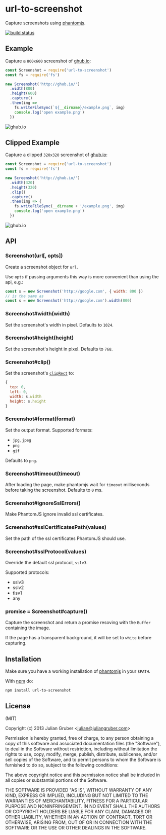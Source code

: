 # url-to-screenshot

Capture screenshots using [phantomjs](http://phantomjs.org/).

[![build status](https://secure.travis-ci.org/juliangruber/url-to-screenshot.png)](http://travis-ci.org/juliangruber/url-to-screenshot)

## Example

Capture a `800x600` screenshot of [ghub.io](http://ghub.io):

```js
const Screenshot = require('url-to-screenshot')
const fs = require('fs')

new Screenshot('http://ghub.io/')
  .width(800)
  .height(600)
  .capture()
  .then(img =>
    fs.writeFileSync(`${__dirname}/example.png`, img)
    console.log('open example.png')
  })
```

![ghub.io](https://raw.github.com/juliangruber/url-to-screenshot/master/example.png)

## Clipped Example

Capture a clipped `320x320` screenshot of [ghub.io](http://ghub.io):

```js
const Screenshot = require('url-to-screenshot')
const fs = require('fs')

new Screenshot('http://ghub.io/')
  .width(320)
  .height(320)
  .clip()
  .capture()
  .then(img => {
    fs.writeFileSync(__dirname + '/example.png', img)
    console.log('open example.png')
  })
```

![ghub.io](https://raw.github.com/juliangruber/url-to-screenshot/master/example-clipped.png)

## API

### Screenshot(url[, opts])

Create a screenshot object for `url`.

Use `opts` if passing arguments this way is more convenient than using the api,
e.g.:

```js
const s = new Screenshot('http://google.com', { width: 800 })
// is the same as
const s = new Screenshot('http://google.com').width(800)
```

### Screenshot#width(width)

Set the screenshot's width in pixel. Defaults to `1024`.

### Screenshot#height(height)

Set the screenshot's height in pixel. Defaults to `768`.

### Screenshot#clip()

Set the screenshot's [`clipRect`](http://phantomjs.org/api/webpage/property/clip-rect.html) to:
```js
{
  top: 0,
  left: 0,
  width: s.width
  height: s.height
}
```

### Screenshot#format(format)

Set the output format. Supported formats:

* `jpg`, `jpeg`
* `png`
* `gif`

Defaults to `png`.

### Screenshot#timeout(timeout)

After loading the page, make phantomjs wait for `timeout` milliseconds before
taking the screenshot. Defaults to `0` ms.

### Screenshot#ignoreSslErrors()

Make PhantomJS ignore invalid ssl certificates.

### Screenshot#sslCertificatesPath(values)

Set the path of the ssl certificates PhantomJS should use.

### Screenshot#sslProtocol(values)

Override the default ssl protocol, `sslv3`.

Supported protocols:

* sslv3
* sslv2
* tlsv1
* any

### promise = Screenshot#capture()

Capture the screenshot and return a promise resoving with the `Buffer`
containing the image.

If the page has a transparent background, it will be set to `white` before
capturing.

## Installation

Make sure you have a working installation of
[phantomjs](http://phantomjs.org/) in your `$PATH`.

With [npm](https://npmjs.org) do:

```bash
npm install url-to-screenshot
```

## License

(MIT)

Copyright (c) 2013 Julian Gruber &lt;julian@juliangruber.com&gt;

Permission is hereby granted, free of charge, to any person obtaining a copy of
this software and associated documentation files (the "Software"), to deal in
the Software without restriction, including without limitation the rights to
use, copy, modify, merge, publish, distribute, sublicense, and/or sell copies
of the Software, and to permit persons to whom the Software is furnished to do
so, subject to the following conditions:

The above copyright notice and this permission notice shall be included in all
copies or substantial portions of the Software.

THE SOFTWARE IS PROVIDED "AS IS", WITHOUT WARRANTY OF ANY KIND, EXPRESS OR
IMPLIED, INCLUDING BUT NOT LIMITED TO THE WARRANTIES OF MERCHANTABILITY,
FITNESS FOR A PARTICULAR PURPOSE AND NONINFRINGEMENT. IN NO EVENT SHALL THE
AUTHORS OR COPYRIGHT HOLDERS BE LIABLE FOR ANY CLAIM, DAMAGES OR OTHER
LIABILITY, WHETHER IN AN ACTION OF CONTRACT, TORT OR OTHERWISE, ARISING FROM,
OUT OF OR IN CONNECTION WITH THE SOFTWARE OR THE USE OR OTHER DEALINGS IN THE
SOFTWARE.
